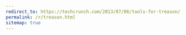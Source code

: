 ```yaml
---
redirect_to: https://techcrunch.com/2013/07/06/tools-for-treason/
permalink: /r/treason.html
sitemap: true
---
```

